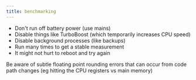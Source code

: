```yaml
---
title: benchmarking
---
```


* Don't run off battery power (use mains)
* Disable things like TurboBoost (which temporarily increases CPU speed)
* Disable background processes (like backups)
* Run many times to get a stable measurement
* It might not hurt to reboot and try again

Be aware of subtle floating point rounding errors that can occur from code path
changes (eg hitting the CPU registers vs main memory)
